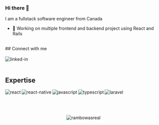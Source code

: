 ### Hi there 👋

<!--
**RamboWasReal/RamboWasReal** is a ✨ _special_ ✨ repository because its `README.md` (this file) appears on your GitHub profile.

Here are some ideas to get you started:

- 🔭 I’m currently working on ...
- 🌱 I’m currently learning ...
- 👯 I’m looking to collaborate on ...
- 🤔 I’m looking for help with ...
- 💬 Ask me about ...
- 📫 How to reach me: ...
- 😄 Pronouns: ...
- ⚡ Fun fact: ...
-->

I am a fullstack software engineer from Canada
- 🔭 Working on multiple frontend and backend project using React and Rails

<br>
## Connect with me
<br>
<br>
<a href="https://www.linkedin.com/in/david-boutin-167651171/" target="_blank">
<img align="left" alt="linked-in" src="https://img.shields.io/badge/linkedin-%230077B5.svg?&style=for-the-badge&logo=linkedin&logoColor=white"/>
  </a>
<br>
<br>

## Expertise

<img align="left" alt="react" src="https://img.shields.io/badge/react%20-%2320232a.svg?&style=for-the-badge&logo=react&logoColor=%2361DAFB" />
<img align="left" alt="react-native" src="https://img.shields.io/badge/react%20native%20-%2320232a.svg?&style=for-the-badge&logo=react&logoColor=%2361DAFB" />
<img align="left" alt="javascript" src="https://img.shields.io/badge/-Javascript-efd81d?logo=javascript&logoColor=black&style=for-the-badge" />
<img align="left" alt="typescript" src="https://img.shields.io/badge/TypeScript-%230069B5.svg?&style=for-the-badge&logo=typescript&logoColor=white" />
<img align="left" alt="laravel" src="https://img.shields.io/badge/-Laravel-fa4f3b?logo=laravel&logoColor=white&style=for-the-badge" />
<br>
<br>
<br>
<br>

<p align="center"><img align="center" src="https://github-readme-streak-stats.herokuapp.com/?user=rambowasreal&theme=dark" alt="rambowasreal" />
